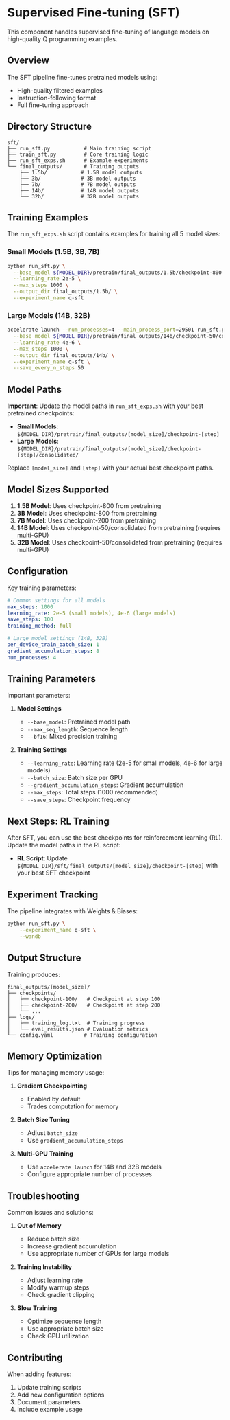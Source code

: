 # Supervised Fine-tuning (SFT)

This component handles supervised fine-tuning of language models on high-quality Q programming examples.

## Overview

The SFT pipeline fine-tunes pretrained models using:
- High-quality filtered examples
- Instruction-following format
- Full fine-tuning approach

## Directory Structure

```
sft/
├── run_sft.py           # Main training script
├── train_sft.py         # Core training logic
├── run_sft_exps.sh      # Example experiments
└── final_outputs/       # Training outputs
    ├── 1.5b/           # 1.5B model outputs
    ├── 3b/             # 3B model outputs
    ├── 7b/             # 7B model outputs
    ├── 14b/            # 14B model outputs
    └── 32b/            # 32B model outputs
```

## Training Examples

The `run_sft_exps.sh` script contains examples for training all 5 model sizes:

### Small Models (1.5B, 3B, 7B)
```bash
python run_sft.py \
  --base_model ${MODEL_DIR}/pretrain/final_outputs/1.5b/checkpoint-800 \
  --learning_rate 2e-5 \
  --max_steps 1000 \
  --output_dir final_outputs/1.5b/ \
  --experiment_name q-sft
```

### Large Models (14B, 32B)
```bash
accelerate launch --num_processes=4 --main_process_port=29501 run_sft.py \
  --base_model ${MODEL_DIR}/pretrain/final_outputs/14b/checkpoint-50/consolidated/ \
  --learning_rate 4e-6 \
  --max_steps 1000 \
  --output_dir final_outputs/14b/ \
  --experiment_name q-sft \
  --save_every_n_steps 50
```

## Model Paths

**Important**: Update the model paths in `run_sft_exps.sh` with your best pretrained checkpoints:

- **Small Models**: `${MODEL_DIR}/pretrain/final_outputs/[model_size]/checkpoint-[step]`
- **Large Models**: `${MODEL_DIR}/pretrain/final_outputs/[model_size]/checkpoint-[step]/consolidated/`

Replace `[model_size]` and `[step]` with your actual best checkpoint paths.

## Model Sizes Supported

1. **1.5B Model**: Uses checkpoint-800 from pretraining
2. **3B Model**: Uses checkpoint-800 from pretraining  
3. **7B Model**: Uses checkpoint-200 from pretraining
4. **14B Model**: Uses checkpoint-50/consolidated from pretraining (requires multi-GPU)
5. **32B Model**: Uses checkpoint-50/consolidated from pretraining (requires multi-GPU)

## Configuration

Key training parameters:

```yaml
# Common settings for all models
max_steps: 1000
learning_rate: 2e-5 (small models), 4e-6 (large models)
save_steps: 100
training_method: full

# Large model settings (14B, 32B)
per_device_train_batch_size: 1
gradient_accumulation_steps: 8
num_processes: 4
```

## Training Parameters

Important parameters:

1. **Model Settings**
   - `--base_model`: Pretrained model path
   - `--max_seq_length`: Sequence length
   - `--bf16`: Mixed precision training

2. **Training Settings**
   - `--learning_rate`: Learning rate (2e-5 for small models, 4e-6 for large models)
   - `--batch_size`: Batch size per GPU
   - `--gradient_accumulation_steps`: Gradient accumulation
   - `--max_steps`: Total steps (1000 recommended)
   - `--save_steps`: Checkpoint frequency

## Next Steps: RL Training

After SFT, you can use the best checkpoints for reinforcement learning (RL). Update the model paths in the RL script:

- **RL Script**: Update `${MODEL_DIR}/sft/final_outputs/[model_size]/checkpoint-[step]` with your best SFT checkpoint

## Experiment Tracking

The pipeline integrates with Weights & Biases:

```bash
python run_sft.py \
    --experiment_name q-sft \
    --wandb
```

## Output Structure

Training produces:

```
final_outputs/[model_size]/
├── checkpoints/
│   ├── checkpoint-100/   # Checkpoint at step 100
│   ├── checkpoint-200/   # Checkpoint at step 200
│   └── ...
├── logs/
│   ├── training_log.txt  # Training progress
│   └── eval_results.json # Evaluation metrics
└── config.yaml          # Training configuration
```

## Memory Optimization

Tips for managing memory usage:

1. **Gradient Checkpointing**
   - Enabled by default
   - Trades computation for memory

2. **Batch Size Tuning**
   - Adjust `batch_size`
   - Use `gradient_accumulation_steps`

3. **Multi-GPU Training**
   - Use `accelerate launch` for 14B and 32B models
   - Configure appropriate number of processes

## Troubleshooting

Common issues and solutions:

1. **Out of Memory**
   - Reduce batch size
   - Increase gradient accumulation
   - Use appropriate number of GPUs for large models

2. **Training Instability**
   - Adjust learning rate
   - Modify warmup steps
   - Check gradient clipping

3. **Slow Training**
   - Optimize sequence length
   - Use appropriate batch size
   - Check GPU utilization

## Contributing

When adding features:
1. Update training scripts
2. Add new configuration options
3. Document parameters
4. Include example usage 